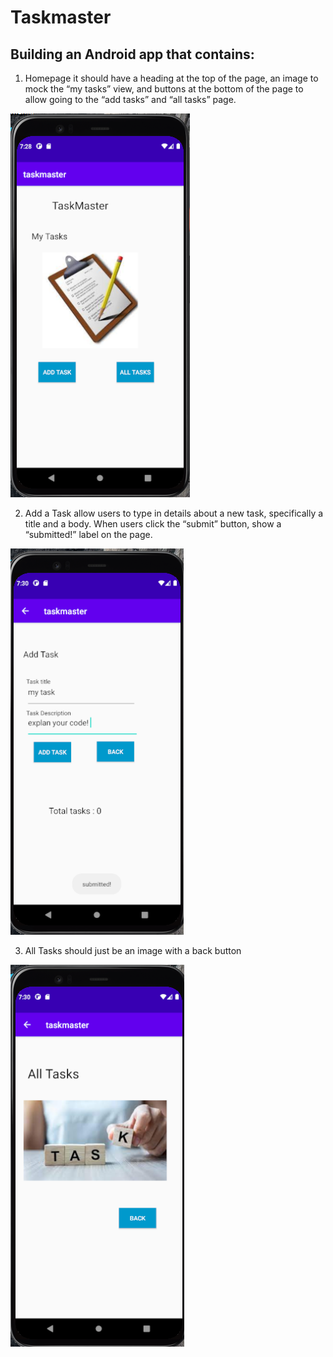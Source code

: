 # Taskmaster

## Building an Android app that contains:

1. Homepage it should have a heading at the top of the page, an image to mock the “my tasks” view,
and buttons at the bottom of the page to allow going to the “add tasks” and “all tasks” page.

![image description](screenshots/task.PNG)


2. Add a Task allow users to type in details about a new task, specifically a title and a body. When users click the “submit” button, show a “submitted!” label on the page.

![image description](screenshots/task0.PNG)

3. All Tasks should just be an image with a back button

![image description](screenshots/task1.PNG)
